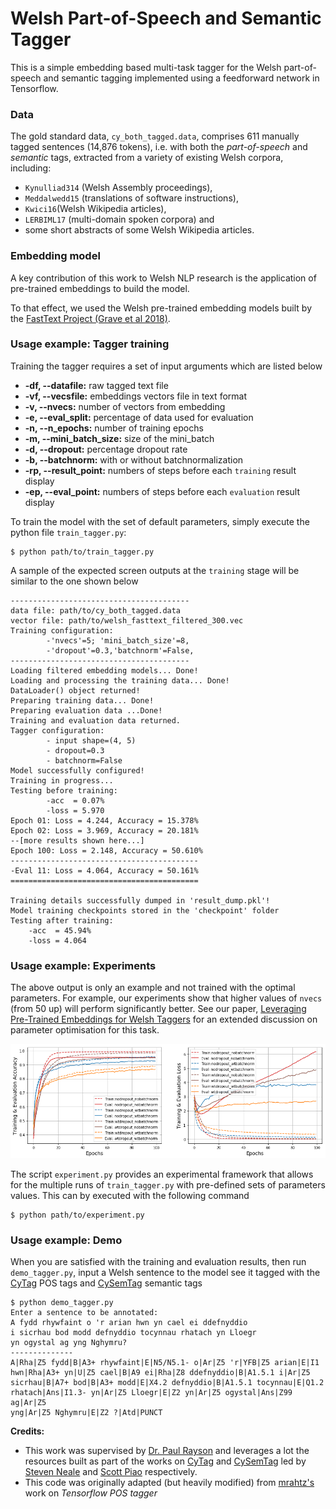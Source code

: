 # Welsh Part-of-Speech and Semantic Tagger 

This is a simple embedding based multi-task tagger for the Welsh part-of-speech and semantic tagging implemented using a feedforward network in Tensorflow.

### Data
The gold standard data, `cy_both_tagged.data`, comprises 611 manually tagged sentences (14,876 tokens), i.e. with both the *part-of-speech* and *semantic* tags,  extracted from a variety of existing Welsh corpora, including:
* `Kynulliad314` (Welsh Assembly proceedings),
* `Meddalwedd15` (translations of software instructions),
* `Kwici16`(Welsh Wikipedia articles),
* `LERBIML17` (multi-domain spoken corpora) and
* some short abstracts of some Welsh Wikipedia articles.

### Embedding model
A key contribution of this work to Welsh NLP research is the application of pre-trained embeddings to build the model. 

To that effect, we used the Welsh pre-trained embedding models built by the [FastText Project (Grave et al 2018)](https://dl.fbaipublicfiles.com/fasttext/vectors-crawl/cc.cy.300.vec.gz). 

### Usage example: Tagger training
Training the tagger requires a set of input arguments which are listed below

 - **-df, --datafile:** raw tagged text file
 - **-vf, --vecsfile:** embeddings vectors file in text format
 - **-v, --nvecs:** number of vectors from embedding
 - **-e, --eval_split:** percentage of data used for evaluation
 - **-n, --n_epochs:** number of training epochs
 - **-m, --mini_batch_size:** size of the mini_batch
 - **-d, --dropout:** percentage dropout rate
 - **-b, --batchnorm:** with or without batchnormalization
 - **-rp, --result_point:** numbers of steps before each `training` result display
 - **-ep, --eval_point:** numbers of steps before each `evaluation` result display

To train the model with the set of default parameters, simply execute the python file `train_tagger.py`:

```
$ python path/to/train_tagger.py
```
A sample of the expected screen outputs at the `training` stage will be similar to the one shown below

```Running in Eager mode.
----------------------------------------
data file: path/to/cy_both_tagged.data
vector file: path/to/welsh_fasttext_filtered_300.vec
Training configuration:
        -'nvecs'=5; 'mini_batch_size'=8, 
        -'dropout'=0.3,'batchnorm'=False,
----------------------------------------
Loading filtered embedding models... Done!
Loading and processing the training data... Done!
DataLoader() object returned!
Preparing training data... Done!
Preparing evaluation data ...Done!
Training and evaluation data returned.
Tagger configuration:
        - input shape=(4, 5)
        - dropout=0.3
        - batchnorm=False
Model successfully configured!
Training in progress...
Testing before training:
        -acc  = 0.07%
        -loss = 5.970
Epoch 01: Loss = 4.244, Accuracy = 15.378%
Epoch 02: Loss = 3.969, Accuracy = 20.181%
--[more results shown here...]
Epoch 100: Loss = 2.148, Accuracy = 50.610%
------------------------------------------
-Eval 11: Loss = 4.064, Accuracy = 50.161%
==========================================

Training details successfully dumped in 'result_dump.pkl'!
Model training checkpoints stored in the 'checkpoint' folder
Testing after training:
	-acc  = 45.94%
	-loss = 4.064

```

### Usage example: Experiments
The above output is only an example and not trained with the optimal parameters. For example, our experiments show that higher values of `nvecs` (from 50 up) will perform significantly better. See our paper, [Leveraging Pre-Trained Embeddings for Welsh Taggers](https://www.aclweb.org/anthology/W19-4332.pdf) for an extended discussion on parameter optimisation for this task.

![Graph](https://github.com/CorCenCC/welsh_pos_sem_tagger/blob/master/graph.png)

The script `experiment.py` provides an experimental framework that allows for the multiple runs of `train_tagger.py` with pre-defined  sets of parameters values. This can by executed with the following command

```
$ python path/to/experiment.py
```


### Usage example: Demo
When you are satisfied with the training and evaluation results, then run `demo_tagger.py`, input a Welsh sentence to the model see it tagged with the [CyTag](https://github.com/IgnatiusEzeani/CyTag) POS tags and [CySemTag](http://eprints.lancs.ac.uk/123588/1/lrec2018_cysemtagger.pdf) semantic tags

```
$ python demo_tagger.py
Enter a sentence to be annotated:
A fydd rhywfaint o 'r arian hwn yn cael ei ddefnyddio
i sicrhau bod modd defnyddio tocynnau rhatach yn Lloegr
yn ogystal ag yng Nghymru?
--------------
A|Rha|Z5 fydd|B|A3+ rhywfaint|E|N5/N5.1- o|Ar|Z5 'r|YFB|Z5 arian|E|I1 
hwn|Rha|A3+ yn|U|Z5 cael|B|A9 ei|Rha|Z8 ddefnyddio|B|A1.5.1 i|Ar|Z5
sicrhau|B|A7+ bod|B|A3+ modd|E|X4.2 defnyddio|B|A1.5.1 tocynnau|E|Q1.2 
rhatach|Ans|I1.3- yn|Ar|Z5 Lloegr|E|Z2 yn|Ar|Z5 ogystal|Ans|Z99 ag|Ar|Z5 
yng|Ar|Z5 Nghymru|E|Z2 ?|Atd|PUNCT
```
**Credits:**
- This work was supervised by [Dr. Paul Rayson](https://www.lancaster.ac.uk/scc/about-us/people/paul-rayson) and leverages a lot the resources built as part of the works on [CyTag](https://github.com/CorCenCC/CyTag) and [CySemTag](http://eprints.lancs.ac.uk/123588/1/lrec2018_cysemtagger.pdf) led by [Steven Neale](http://www.corcencc.org/steven-neale/) and [Scott Piao](https://www.lancaster.ac.uk/people-profiles/scott-piao) respectively.
- This code was originally adapted (but heavily modified) from [mrahtz's](https://github.com/mrahtz/tensorflow-pos-tagger) work on *Tensorflow POS tagger*
